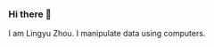 ### Hi there 👋
I am Lingyu Zhou. I manipulate data using computers.

<!--

I am [Lingyu Zhou](https://zhoulingyu.net), student at [Cornell University](https://cornell.edu), founder of [KH Entertainment](https://khentmt.com).

- 🔭 I’m currently working with [New York Sea Grant](https://seagrant.sunysb.edu/) 
- 🌱 I’m currently learning Django
- 📫 How to reach me: lz568 [at] cornell [dot] edu
- ⚡ Fun fact: I use Windows 8.1

- 👯 I’m looking to collaborate on ...
- 🤔 I’m looking for help with ...
- 💬 Ask me about ...
- 😄 Pronouns: ...
 -->

